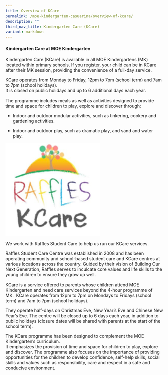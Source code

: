 ```yaml
---
title: Overview of KCare
permalink: /moe-kindergarten-casuarina/overview-of-kcare/
description: ""
third_nav_title: Kindergarten Care (KCare)
variant: markdown
---
```

#### Kindergarten Care at MOE Kindergarten

Kindergarten Care (KCare) is available in all MOE Kindergartens (MK) located within primary schools. If you register, your child can be in KCare after their MK session, providing the convenience of a full-day service.  
  
KCare operates from Monday to Friday, 12pm to 7pm (school term) and 7am to 7pm (school holidays).  
It is closed on public holidays and up to 6 additional days each year.  

The programme includes meals as well as activities designed to provide time and space for children to play, explore and discover through:  

* Indoor and outdoor modular activities, such as tinkering, cookery and gardening activities.

* Indoor and outdoor play, such as dramatic play, and sand and water play.


<img src="/images/KCare/raffles_care.png" style="width:60%">

We work with Raffles Student Care to help us run our KCare services.  
  
Raffles Student Care Centre was established in 2008 and has been operating community and school-based student care and KCare centres at various locations across the country. Guided by their vision of&nbsp;Building Our Next Generation, Raffles serves to inculcate core values and life skills to the young children to ensure they grow up well.

   

KCare is a service offered to parents whose children attend MOE Kindergarten and need care services beyond the 4-hour programme of MK.&nbsp; KCare operates from 12pm to 7pm on Mondays to Fridays (school term) and 7am to 7pm (school holidays).  
  
They operate half-days on Christmas Eve, New Year’s Eve and Chinese New Year’s Eve. The centre will be closed up to 6 days each year, in addition to public holidays (closure dates will be shared with parents at the start of the school term).  

The KCare programme has been designed to complement the MOE Kindergarten’s curriculum.  
It emphasizes the provision of time and space for children to play, explore and discover. The programme also focuses on the importance of providing opportunities for the children to develop confidence, self-help skills, social skills and values such as responsibility, care and respect in a safe and conducive environment.